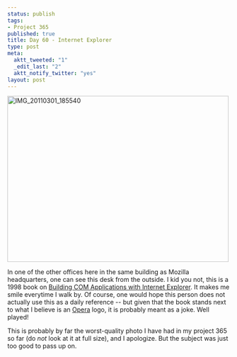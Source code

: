 ```yaml
--- 
status: publish
tags: 
- Project 365
published: true
title: Day 60 - Internet Explorer
type: post
meta: 
  aktt_tweeted: "1"
  _edit_last: "2"
  aktt_notify_twitter: "yes"
layout: post
---
```

<a href="http://www.flickr.com/photos/freeed/5490505361/" title="IMG_20110301_185540 by Fred​, on Flickr"><img src="http://farm6.static.flickr.com/5214/5490505361_e94aab851e.jpg" width="500" height="375" alt="IMG_20110301_185540" /></a>

In one of the other offices here in the same building as Mozilla headquarters, one can see this desk from the outside. I kid you not, this is a 1998 book on <a href="http://www.amazon.com/Building-COM-Applications-Internet-Explorer/dp/0130819093">Building COM Applications with Internet Explorer</a>. It makes me smile everytime I walk by. Of course, one would hope this person does not actually use this as a daily reference -- but given that the book stands next to what I believe is an <a href="http://opera.com">Opera</a> logo, it is probably meant as a joke. Well played!

This is probably by far the worst-quality photo I have had in my project 365 so far (do <em>not</em> look at it at full size), and I apologize. But the subject was just too good to pass up on.
